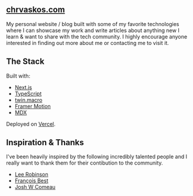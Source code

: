## [chrvaskos.com](https://chrvaskos.com)

My personal website / blog built with some of my favorite technologies where I can showcase my work and write articles about anything new I learn & want to share with the tech community. I highly encourage anyone interested in finding out more about me or contacting me to visit it.

## The Stack

Built with:

- [Next.js](https://nextjs.org/)
- [TypeScript](https://www.typescriptlang.org/)
- [twin.macro](https://github.com/ben-rogerson/twin.macro)
- [Framer Motion](https://www.framer.com/motion/)
- [MDX](https://mdxjs.com)

Deployed on [Vercel](https://vercel.com/).

## Inspiration & Thanks

I've been heavily inspired by the following incredibly talented people and I really want to thank them for their contibution to the community.

- [Lee Robinson](https://leerob.io/)
- [François Best](https://francoisbest.com/)
- [Josh W Comeau](https://www.joshwcomeau.com/)
